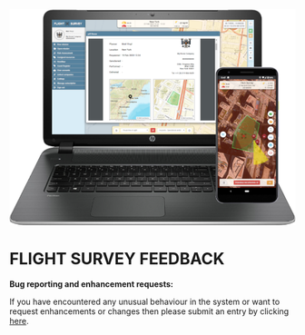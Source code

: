 ![GitHub Logo](/img/devices.png)

# FLIGHT SURVEY FEEDBACK
**Bug reporting and enhancement requests:**

If you have encountered any unusual behaviour in the system or want to request enhancements or changes then please submit an entry by clicking [here](https://github.com/flightltd/FLIGHT-SURVEY-FEEDBACK/issues).
